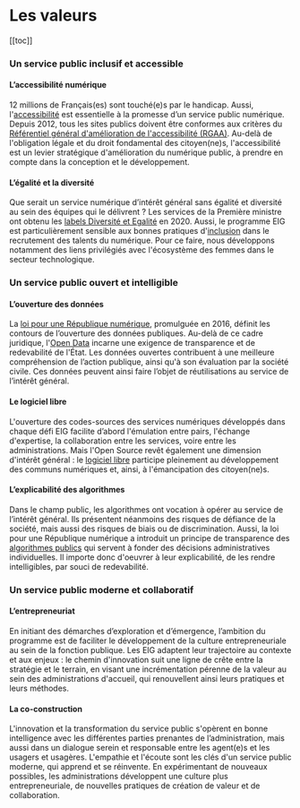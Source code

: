 # Les valeurs

[[toc]]

### Un service public inclusif et accessible

#### L’accessibilité numérique
12 millions de Français(es) sont touché(e)s par le handicap. Aussi, l'[accessibilité](accessibilite.md) est essentielle à la promesse d’un service public numérique. Depuis 2012, tous les sites publics doivent être conformes aux critères du [Référentiel général d'amélioration de l'accessibilité (RGAA)](https://www.numerique.gouv.fr/publications/rgaa-accessibilite/). Au-delà de l'obligation légale et du droit fondamental des citoyen(ne)s, l'accessibilité est un levier stratégique d'amélioration du numérique public, à prendre en compte dans la conception et le développement.

#### L’égalité et la diversité
Que serait un service numérique d’intérêt général sans égalité et diversité au sein des équipes qui le délivrent ? Les services de la Première ministre ont obtenu les [labels Diversité et Egalité](https://www.gouvernement.fr/communique/12322-labellisation-egalite-et-diversite-des-services-du-premier-ministre) en 2020. Aussi, le programme EIG est particulièrement sensible aux bonnes pratiques d'[inclusion](ecriture-inclusive.md) dans le recrutement des talents du numérique. Pour ce faire, nous développons notamment des liens privilégiés avec l'écosystème des femmes dans le secteur technologique.

### Un service public ouvert et intelligible

#### L’ouverture des données
La [loi pour une République numérique](https://www.gouvernement.fr/action/pour-une-republique-numerique), promulguée en 2016, définit les contours de l’ouverture des données publiques. Au-delà de ce cadre juridique, l'[Open Data](opendata.md) incarne une exigence de transparence et de redevabilité de l'État. Les données ouvertes contribuent à une meilleure compréhension de l’action publique, ainsi qu'à son évaluation par la société civile. Ces données peuvent ainsi faire l’objet de réutilisations au service de l’intérêt général.

#### Le logiciel libre
L'ouverture des codes-sources des services numériques développés dans chaque défi EIG facilite d’abord l'émulation entre pairs, l'échange d'expertise, la collaboration entre les services, voire entre les administrations. Mais l'Open Source revêt également une dimension d'intérêt général : le [logiciel libre](opensource.md) participe pleinement au développement des communs numériques et, ainsi, à l'émancipation des citoyen(ne)s.

#### L’explicabilité des algorithmes
Dans le champ public, les algorithmes ont vocation à opérer au service de l’intérêt général. Ils présentent néanmoins des risques de défiance de la société, mais aussi des risques de biais ou de discrimination. Aussi, la loi pour une République numérique a introduit un principe de transparence des [algorithmes publics](algorithmes-publics.md) qui servent à fonder des décisions administratives individuelles. Il importe donc d'oeuvrer à leur explicabilité, de les rendre intelligibles, par souci de redevabilité.

### Un service public moderne et collaboratif

#### L’entrepreneuriat
En initiant des démarches d’exploration et d’émergence, l’ambition du programme est de faciliter le développement de la culture entrepreneuriale au sein de la fonction publique. Les EIG adaptent leur trajectoire au contexte et aux enjeux : le chemin d'innovation suit une ligne de crête entre la stratégie et le terrain, en visant une incrémentation pérenne de la valeur au sein des administrations d'accueil, qui renouvellent ainsi leurs pratiques et leurs méthodes.

#### La co-construction
L'innovation et la transformation du service public s'opèrent en bonne intelligence avec les différentes parties prenantes de l’administration, mais aussi dans un dialogue serein et responsable entre les agent(e)s et les usagers et usagères. L'empathie et l'écoute sont les clés d'un service public moderne, qui apprend et se réinvente. En expérimentant de nouveaux possibles, les administrations développent une culture plus entrepreneuriale, de nouvelles pratiques de création de valeur et de collaboration.
